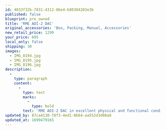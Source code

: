 ```yaml
---
id: 4033f32b-7831-4312-86e4-b80304203e3b
published: false
blueprint: pre_owned
title: 'RME ADI-2 DAC'
original_accessories: 'Box, Packing, Manual, Accessories'
new_retail_price: 1299
your_price: 695
local_only: false
shipping: 30
images:
  - IMG_8194.jpg
  - IMG_8195.jpg
  - IMG_8196.jpg
description:
  -
    type: paragraph
    content:
      -
        type: text
        marks:
          -
            type: bold
        text: 'RME ADI-2 DAC in excellent physical and functional condition with original box, packing and accessories. Unit sells as new for $1,299.00. '
updated_by: 87ca4130-78f3-4ed1-8b64-aa552d3d08a8
updated_at: 1699479165
---
```

